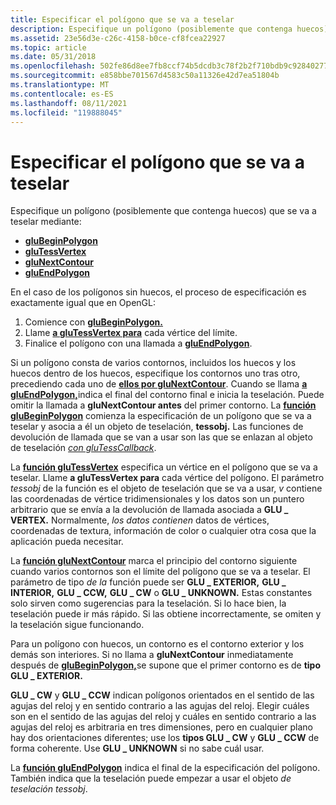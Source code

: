 ```yaml
---
title: Especificar el polígono que se va a teselar
description: Especifique un polígono (posiblemente que contenga huecos) que se va a teselar mediante
ms.assetid: 23e56d3e-c26c-4158-b0ce-cf8fcea22927
ms.topic: article
ms.date: 05/31/2018
ms.openlocfilehash: 502fe86d8ee7fb8ccf74b5dcdb3c78f2b2f710bdb9c928402777a3ab4a1e80ec
ms.sourcegitcommit: e858bbe701567d4583c50a11326e42d7ea51804b
ms.translationtype: MT
ms.contentlocale: es-ES
ms.lasthandoff: 08/11/2021
ms.locfileid: "119888045"
---
```

# <a name="specifying-the-polygon-to-be-tessellated"></a>Especificar el polígono que se va a teselar

Especifique un polígono (posiblemente que contenga huecos) que se va a teselar mediante:

-   [**gluBeginPolygon**](glubeginpolygon.md)
-   [**gluTessVertex**](glutessvertex.md)
-   [**gluNextContour**](glunextcontour.md)
-   [**gluEndPolygon**](gluendpolygon.md)

En el caso de los polígonos sin huecos, el proceso de especificación es exactamente igual que en OpenGL:

1.  Comience con [**gluBeginPolygon.**](glubeginpolygon.md)
2.  Llame [**a gluTessVertex para**](glutessvertex.md) cada vértice del límite.
3.  Finalice el polígono con una llamada a [**gluEndPolygon**](gluendpolygon.md).

Si un polígono consta de varios contornos, incluidos los huecos y los huecos dentro de los huecos, especifique los contornos uno tras otro, precediendo cada uno de [**ellos por gluNextContour**](glunextcontour.md). Cuando se llama [**a gluEndPolygon,**](gluendpolygon.md)indica el final del contorno final e inicia la teselación. Puede omitir la llamada a **gluNextContour antes** del primer contorno. La [**función gluBeginPolygon**](glubeginpolygon.md) comienza la especificación de un polígono que se va a teselar y asocia a él un objeto de teselación, **tessobj.** Las funciones de devolución de llamada que se van a usar son las que se enlazan al objeto de teselación [*con gluTessCallback*](glutess.md).

La [**función gluTessVertex**](glutessvertex.md) especifica un vértice en el polígono que se va a teselar. Llame **a gluTessVertex para** cada vértice del polígono. El parámetro *tessobj* de la función es el objeto de teselación que se  va a usar, *v* contiene las coordenadas de vértice tridimensionales y los datos son un puntero arbitrario que se envía a la devolución de llamada asociada a **GLU \_ VERTEX.** Normalmente, *los datos contienen* datos de vértices, coordenadas de textura, información de color o cualquier otra cosa que la aplicación pueda necesitar.

La [**función gluNextContour**](glunextcontour.md) marca el principio del contorno siguiente cuando varios contornos son el límite del polígono que se va a teselar. El parámetro de tipo *de la* función puede ser **GLU \_ EXTERIOR,** **GLU \_ INTERIOR,** **GLU \_ CCW,** **GLU \_ CW** o **GLU \_ UNKNOWN.** Estas constantes solo sirven como sugerencias para la teselación. Si lo hace bien, la teselación puede ir más rápido. Si las obtiene incorrectamente, se omiten y la teselación sigue funcionando.

Para un polígono con huecos, un contorno es el contorno exterior y los demás son interiores. Si no llama a **gluNextContour** inmediatamente después de [**gluBeginPolygon,**](glubeginpolygon.md)se supone que el primer contorno es de **tipo GLU \_ EXTERIOR.**

**GLU \_ CW** y **GLU \_ CCW** indican polígonos orientados en el sentido de las agujas del reloj y en sentido contrario a las agujas del reloj. Elegir cuáles son en el sentido de las agujas del reloj y cuáles en sentido contrario a las agujas del reloj es arbitraria en tres dimensiones, pero en cualquier plano hay dos orientaciones diferentes; use los **tipos GLU \_ CW** y **GLU \_ CCW** de forma coherente. Use **GLU \_ UNKNOWN** si no sabe cuál usar.

La [**función gluEndPolygon**](gluendpolygon.md) indica el final de la especificación del polígono. También indica que la teselación puede empezar a usar el objeto *de teselación tessobj*.

 

 




